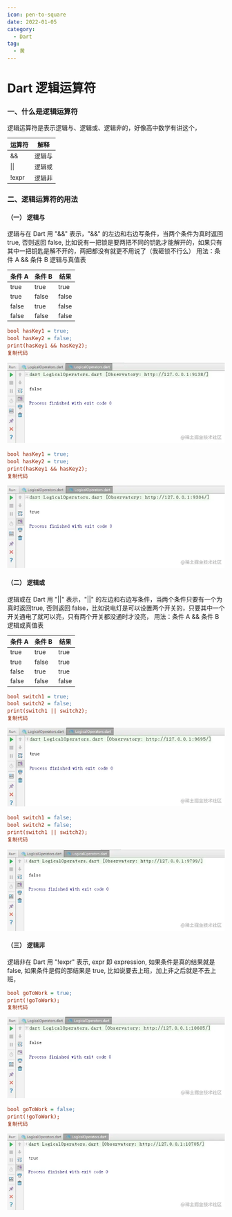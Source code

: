 ```yaml
---
icon: pen-to-square
date: 2022-01-05
category:
  - Dart
tag:
  - 黄
---
```


# Dart 逻辑运算符

### 一、什么是逻辑运算符

逻辑运算符是表示逻辑与、逻辑或、逻辑非的，好像高中数学有讲这个，

| 运算符 | 解释   |
| ------ | ------ |
| &&     | 逻辑与 |
| \|\|   | 逻辑或 |
| !expr  | 逻辑非 |

### 二、逻辑运算符的用法

#### （一） 逻辑与

逻辑与在 Dart 用 "&&" 表示，"&&" 的左边和右边写条件，当两个条件为真时返回true, 否则返回 false, 比如说有一把锁是要两把不同的钥匙才能解开的，如果只有其中一把钥匙是解不开的，两把都没有就更不用说了（我砸锁不行么）
用法：条件 A && 条件 B
逻辑与真值表

| 条件 A | 条件 B | 结果  |
| ------ | ------ | ----- |
| true   | true   | true  |
| true   | false  | false |
| false  | true   | false |
| false  | false  | false |

```ini
bool hasKey1 = true;
bool hasKey2 = false;
print(hasKey1 && hasKey2);
复制代码
```



![截图](./FILES/Dart_logic.md/19996619.webp)



```ini
bool hasKey1 = true;
bool hasKey2 = true;
print(hasKey1 && hasKey2);
复制代码
```



![截图](./FILES/Dart_logic.md/f38f3363.webp)



#### （二） 逻辑或

逻辑或在 Dart 用 "||" 表示，"||" 的左边和右边写条件，当两个条件只要有一个为真时返回true, 否则返回 false，比如说电灯是可以设置两个开关的，只要其中一个开关通电了就可以亮，只有两个开关都没通时才没亮，
用法：条件 A && 条件 B
逻辑或真值表

| 条件 A | 条件 B | 结果  |
| ------ | ------ | ----- |
| true   | true   | true  |
| true   | false  | true  |
| false  | true   | true  |
| false  | false  | false |

```ini
bool switch1 = true;
bool switch2 = false;
print(switch1 || switch2);
复制代码
```



![截图](./FILES/Dart_logic.md/80ec4710.webp)



```ini
bool switch1 = false;
bool switch2 = false;
print(switch1 || switch2);
复制代码
```



![截图](./FILES/Dart_logic.md/4a18f2ff.webp)



#### （三） 逻辑非

逻辑非在 Dart 用 "!expr" 表示, expr 即 expression, 如果条件是真的结果就是 false, 如果条件是假的那结果是 true, 比如说要去上班，加上非之后就是不去上班，

```ini
bool goToWork = true;
print(!goToWork);
复制代码
```



![截图](./FILES/Dart_logic.md/4f07a0e7.webp)



```ini
bool goToWork = false;
print(!goToWork);
复制代码
```



![截图](./FILES/Dart_logic.md/c5ad9823.webp)

